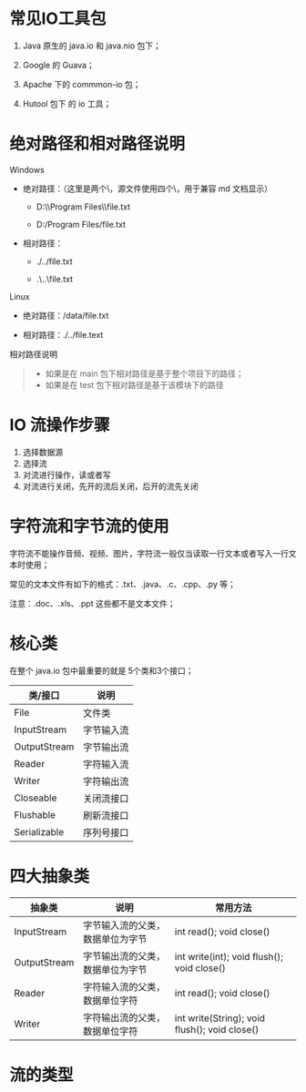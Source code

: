 # 常见IO工具包

1. Java 原生的 java.io 和 java.nio 包下；

2. Google 的 Guava；

3. Apache 下的 commmon-io 包；

4. Hutool 包下 的 io 工具；

# 绝对路径和相对路径说明

Windows

* 绝对路径：（这里是两个\，源文件使用四个\，用于兼容 md 文档显示）

  * D:\\\\Program Files\\\\file.txt

  * D:/Program Files/file.txt

* 相对路径：

  * ./../file.txt

  * .\\..\\file.txt

Linux

* 绝对路径：/data/file.txt

* 相对路径：./../file.text

相对路径说明

> * 如果是在 main 包下相对路径是基于整个项目下的路径；
> * 如果是在 test 包下相对路径是基于该模块下的路径

# IO 流操作步骤

1. 选择数据源
2. 选择流
3. 对流进行操作，读或者写
4. 对流进行关闭，先开的流后关闭，后开的流先关闭

# 字符流和字节流的使用

字符流不能操作音频、视频、图片，字符流一般仅当读取一行文本或者写入一行文本时使用；

常见的文本文件有如下的格式：.txt、.java、.c、.cpp、.py 等；

注意：.doc、.xls、.ppt 这些都不是文本文件；

# 核心类

在整个 java.io 包中最重要的就是 5个类和3个接口；

| 类/接口         | 说明    |
| ------------ | ----- |
| File         | 文件类   |
| InputStream  | 字节输入流 |
| OutputStream | 字节输出流 |
| Reader       | 字符输入流 |
| Writer       | 字符输出流 |
| Closeable    | 关闭流接口 |
| Flushable    | 刷新流接口 |
| Serializable | 序列号接口 |

# 四大抽象类

| 抽象类          | 说明               | 常用方法                                          |
| ------------ | ---------------- | --------------------------------------------- |
| InputStream  | 字节输入流的父类，数据单位为字节 | int read(); void close()                      |
| OutputStream | 字节输出流的父类，数据单位为字节 | int write(int); void flush(); void close()    |
| Reader       | 字符输入流的父类，数据单位字符  | int read(); void close()                      |
| Writer       | 字符输出流的父类，数据单位字符  | int write(String); void flush(); void close() |

# 流的类型


